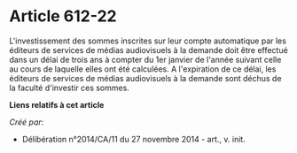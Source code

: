 # Article 612-22

L'investissement des sommes inscrites sur leur compte automatique par les éditeurs de services de médias audiovisuels à la
demande doit être effectué dans un délai de trois ans à compter du 1er janvier de l'année suivant celle au cours de laquelle
elles ont été calculées. A l'expiration de ce délai, les éditeurs de services de médias audiovisuels à la demande sont déchus
de la faculté d'investir ces sommes.

**Liens relatifs à cet article**

_Créé par_:

  - Délibération n°2014/CA/11 du 27 novembre 2014 - art., v. init.
